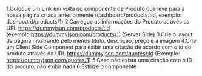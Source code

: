 1.Coloque um Link em volta do componente de Produto que leve para a nossa página criada anteriormente (dashboard/products/:id, exemplo: dashboard/products/1)
2.Carregue as informações do Produto através da URL https://dummyjson.com/products/:id (exemplo:https://dummyjson.com/products/1) (Server Side)
3.Crie o layout da página mostrando pelo menos titulo, descrição, preço e a imagem
4.Crie um Client Side Component para exibir uma citação de acordo com o id do produto através da URL https://dummyjson.com/quotes/:id (Exemplo: https://dummyjson.com/quotes/1)
5.Caso não exista uma citação com o ID do produto, não exibir nada
6.Estilize o componente
